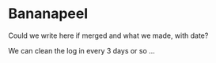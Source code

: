 # Bananapeel
Could we write here if merged and what we made, with date?

We can clean the log in every 3 days or so ...

